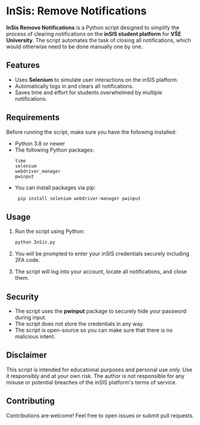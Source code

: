 
# InSis: Remove Notifications  

**InSis Remove Notifications** is a Python script designed to simplify the process of clearing notifications on the **inSIS student platform** for **VŠE University**. The script automates the task of closing all notifications, which would otherwise need to be done manually one by one.  

## Features  
- Uses **Selenium** to simulate user interactions on the inSIS platform.  
- Automatically logs in and clears all notifications.  
- Saves time and effort for students overwhelmed by multiple notifications.  

## Requirements  

Before running the script, make sure you have the following installed:  
- Python 3.8 or newer  
- The following Python packages:  
  ```plaintext
  time  
  selenium  
  webdriver_manager  
  pwinput  
  ```
- You can install packages via pip:
  ```bash
   pip install selenium webdriver-manager pwinput
   ```  


## Usage  

1. Run the script using Python:  
   ```bash
   python InSis.py
   ```  

2. You will be prompted to enter your inSIS credentials securely including 2FA code.  

3. The script will log into your account, locate all notifications, and close them.  

## Security  

- The script uses the **pwinput** package to securely hide your password during input.
- The script does not store the credentials in any way.
- The script is open-source so you can make sure that there is no malicious intent.

## Disclaimer  

This script is intended for educational purposes and personal use only. Use it responsibly and at your own risk. The author is not responsible for any misuse or potential breaches of the inSIS platform's terms of service.  

## Contributing  

Contributions are welcome! Feel free to open issues or submit pull requests.  
